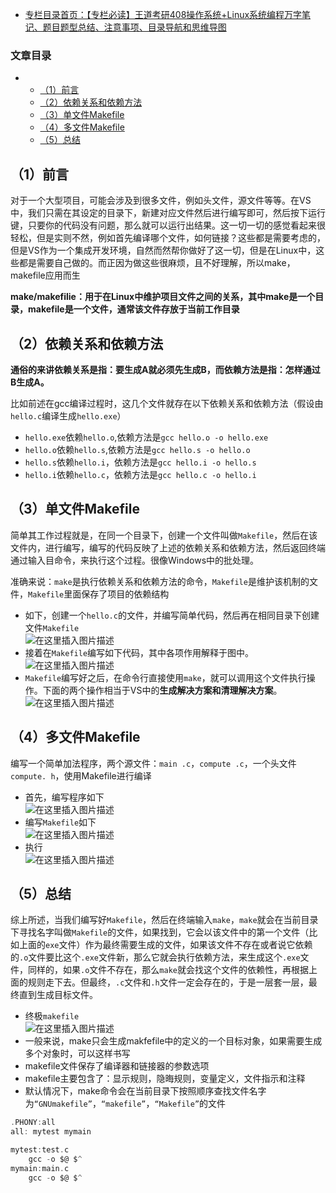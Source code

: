  

- [专栏目录首页：【专栏必读】王道考研408操作系统+Linux系统编程万字笔记、题目题型总结、注意事项、目录导航和思维导图](https://zhangxing-tech.blog.csdn.net/article/details/121004242?spm=1001.2014.3001.5502)

### 文章目录

- - [（1）前言](#1_4)
  - [（2）依赖关系和依赖方法](#2_9)
  - [（3）单文件Makefile](#3Makefile_19)
  - [（4）多文件Makefile](#4Makefile_31)
  - [（5）总结](#5_41)

## （1）前言

对于一个大型项目，可能会涉及到很多文件，例如头文件，源文件等等。在VS中，我们只需在其设定的目录下，新建对应文件然后进行编写即可，然后按下运行键，只要你的代码没有问题，那么就可以运行出结果。这一切一切的感觉看起来很轻松，但是实则不然，例如首先编译哪个文件，如何链接？这些都是需要考虑的，但是VS作为一个集成开发环境，自然而然帮你做好了这一切，但是在Linux中，这些都是需要自己做的。而正因为做这些很麻烦，且不好理解，所以make，makefile应用而生

**make/makefilie：用于在Linux中维护项目文件之间的关系，**其中make是一个目录，makefile是一个文件，通常该文件存放于当前工作目录****

## （2）依赖关系和依赖方法

**通俗的来讲依赖关系是指：要生成A就必须先生成B，而依赖方法是指：怎样通过B生成A。**

比如前述在gcc编译过程时，这几个文件就存在以下依赖关系和依赖方法（假设由`hello.c`编译生成`hello.exe`）

- `hello.exe`依赖`hello.o`,依赖方法是`gcc hello.o -o hello.exe`
- `hello.o`依赖`hello.s`,依赖方法是`gcc hello.s -o hello.o`
- `hello.s`依赖`hello.i`，依赖方法是`gcc hello.i -o hello.s`
- `hello.i`依赖`hello.c`，依赖方法是`gcc hello.c -o hello.i`

## （3）单文件Makefile

简单其工作过程就是，在同一个目录下，创建一个文件叫做`Makefile`，然后在该文件内，进行编写，编写的代码反映了上述的依赖关系和依赖方法，然后返回终端通过输入目命令，来执行这个过程。很像Windows中的批处理。

准确来说：`make`是执行依赖关系和依赖方法的命令，`Makefile`是维护该机制的文件，`Makefile`里面保存了项目的依赖结构

- 如下，创建一个`hello.c`的文件，并编写简单代码，然后再在相同目录下创建文件`Makefile`  
  ![在这里插入图片描述](https://ziquyun.com/main/csdn/img?url=https%3A%2F%2Fimg-blog.csdnimg.cn%2F20210129201016968.png&rfUrl=https%3A%2F%2Fzhangxing-tech.blog.csdn.net%2Farticle%2Fdetails%2F116149436)
- 接着在`Makefile`编写如下代码，其中各项作用解释于图中。  
  ![在这里插入图片描述](https://ziquyun.com/main/csdn/img?url=https%3A%2F%2Fimg-blog.csdnimg.cn%2F20210129202955259.png%3Fx-oss-process%3Dimage%2Fwatermark%2Ctype_ZmFuZ3poZW5naGVpdGk%2Cshadow_10%2Ctext_aHR0cHM6Ly9ibG9nLmNzZG4ubmV0L3FxXzM5MTgzMDM0%2Csize_16%2Ccolor_FFFFFF%2Ct_70&rfUrl=https%3A%2F%2Fzhangxing-tech.blog.csdn.net%2Farticle%2Fdetails%2F116149436)
- `Makefile`编写好之后，在命令行直接使用`make`，就可以调用这个文件执行操作。下面的两个操作相当于VS中的**生成解决方案和清理解决方案**。  
  ![在这里插入图片描述](https://ziquyun.com/main/csdn/img?url=https%3A%2F%2Fimg-blog.csdnimg.cn%2F20210129203143922.png%3Fx-oss-process%3Dimage%2Fwatermark%2Ctype_ZmFuZ3poZW5naGVpdGk%2Cshadow_10%2Ctext_aHR0cHM6Ly9ibG9nLmNzZG4ubmV0L3FxXzM5MTgzMDM0%2Csize_16%2Ccolor_FFFFFF%2Ct_70&rfUrl=https%3A%2F%2Fzhangxing-tech.blog.csdn.net%2Farticle%2Fdetails%2F116149436)

## （4）多文件Makefile

编写一个简单加法程序，两个源文件：`main .c`，`compute .c`，一个头文件`compute. h`，使用Makefile进行编译

- 首先，编写程序如下  
  ![在这里插入图片描述](https://ziquyun.com/main/csdn/img?url=https%3A%2F%2Fimg-blog.csdnimg.cn%2F2021012921245618.png%3Fx-oss-process%3Dimage%2Fwatermark%2Ctype_ZmFuZ3poZW5naGVpdGk%2Cshadow_10%2Ctext_aHR0cHM6Ly9ibG9nLmNzZG4ubmV0L3FxXzM5MTgzMDM0%2Csize_16%2Ccolor_FFFFFF%2Ct_70&rfUrl=https%3A%2F%2Fzhangxing-tech.blog.csdn.net%2Farticle%2Fdetails%2F116149436)
- 编写`Makefile`如下  
  ![在这里插入图片描述](https://ziquyun.com/main/csdn/img?url=https%3A%2F%2Fimg-blog.csdnimg.cn%2F20210129212738169.png%3Fx-oss-process%3Dimage%2Fwatermark%2Ctype_ZmFuZ3poZW5naGVpdGk%2Cshadow_10%2Ctext_aHR0cHM6Ly9ibG9nLmNzZG4ubmV0L3FxXzM5MTgzMDM0%2Csize_16%2Ccolor_FFFFFF%2Ct_70&rfUrl=https%3A%2F%2Fzhangxing-tech.blog.csdn.net%2Farticle%2Fdetails%2F116149436)
- 执行  
  ![在这里插入图片描述](https://ziquyun.com/main/csdn/img?url=https%3A%2F%2Fimg-blog.csdnimg.cn%2F20210129212919682.png%3Fx-oss-process%3Dimage%2Fwatermark%2Ctype_ZmFuZ3poZW5naGVpdGk%2Cshadow_10%2Ctext_aHR0cHM6Ly9ibG9nLmNzZG4ubmV0L3FxXzM5MTgzMDM0%2Csize_16%2Ccolor_FFFFFF%2Ct_70&rfUrl=https%3A%2F%2Fzhangxing-tech.blog.csdn.net%2Farticle%2Fdetails%2F116149436)

## （5）总结

综上所述，当我们编写好`Makefile`，然后在终端输入`make`，`make`就会在当前目录下寻找名字叫做`Makefile`的文件，如果找到，它会以该文件中的第一个文件（比如上面的`exe`文件）作为最终需要生成的文件，如果该文件不存在或者说它依赖的`.o`文件要比这个`.exe`文件新，那么它就会执行依赖方法，来生成这个`.exe`文件，同样的，如果`.o`文件不存在，那么`make`就会找这个文件的依赖性，再根据上面的规则走下去。但最终，`.c`文件和`.h`文件一定会存在的，于是一层套一层，最终直到生成目标文件。

 -    终极`makefile`  
  ![在这里插入图片描述](https://ziquyun.com/main/csdn/img?url=https%3A%2F%2Fimg-blog.csdnimg.cn%2F20210131150659115.png%3Fx-oss-process%3Dimage%2Fwatermark%2Ctype_ZmFuZ3poZW5naGVpdGk%2Cshadow_10%2Ctext_aHR0cHM6Ly9ibG9nLmNzZG4ubmV0L3FxXzM5MTgzMDM0%2Csize_16%2Ccolor_FFFFFF%2Ct_70&rfUrl=https%3A%2F%2Fzhangxing-tech.blog.csdn.net%2Farticle%2Fdetails%2F116149436)
 -    一般来说，make只会生成makfefile中的定义的一个目标对象，如果需要生成多个对象时，可以这样书写
 -    makefile文件保存了编译器和链接器的参数选项
 -    makefile主要包含了：显示规则，隐晦规则，变量定义，文件指示和注释
 -    默认情况下，make命令会在当前目录下按照顺序查找文件名字为`“GNUmakefile”`，`“makefile”`，`“Makefile”`的文件

```c
.PHONY:all
all: mytest mymain

mytest:test.c
	gcc -o $@ $^
mymain:main.c
	gcc -o $@ $^
```